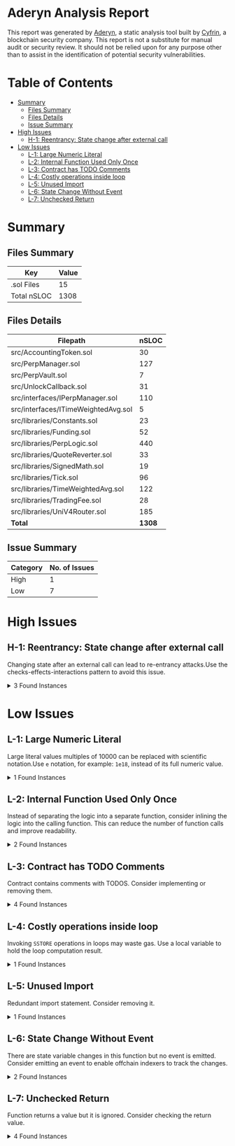 # Aderyn Analysis Report

This report was generated by [Aderyn](https://github.com/Cyfrin/aderyn), a static analysis tool built by [Cyfrin](https://cyfrin.io), a blockchain security company. This report is not a substitute for manual audit or security review. It should not be relied upon for any purpose other than to assist in the identification of potential security vulnerabilities.
# Table of Contents

- [Summary](#summary)
  - [Files Summary](#files-summary)
  - [Files Details](#files-details)
  - [Issue Summary](#issue-summary)
- [High Issues](#high-issues)
  - [H-1: Reentrancy: State change after external call](#h-1-reentrancy-state-change-after-external-call)
- [Low Issues](#low-issues)
  - [L-1: Large Numeric Literal](#l-1-large-numeric-literal)
  - [L-2: Internal Function Used Only Once](#l-2-internal-function-used-only-once)
  - [L-3: Contract has TODO Comments](#l-3-contract-has-todo-comments)
  - [L-4: Costly operations inside loop](#l-4-costly-operations-inside-loop)
  - [L-5: Unused Import](#l-5-unused-import)
  - [L-6: State Change Without Event](#l-6-state-change-without-event)
  - [L-7: Unchecked Return](#l-7-unchecked-return)


# Summary

## Files Summary

| Key | Value |
| --- | --- |
| .sol Files | 15 |
| Total nSLOC | 1308 |


## Files Details

| Filepath | nSLOC |
| --- | --- |
| src/AccountingToken.sol | 30 |
| src/PerpManager.sol | 127 |
| src/PerpVault.sol | 7 |
| src/UnlockCallback.sol | 31 |
| src/interfaces/IPerpManager.sol | 110 |
| src/interfaces/ITimeWeightedAvg.sol | 5 |
| src/libraries/Constants.sol | 23 |
| src/libraries/Funding.sol | 52 |
| src/libraries/PerpLogic.sol | 440 |
| src/libraries/QuoteReverter.sol | 33 |
| src/libraries/SignedMath.sol | 19 |
| src/libraries/Tick.sol | 96 |
| src/libraries/TimeWeightedAvg.sol | 122 |
| src/libraries/TradingFee.sol | 28 |
| src/libraries/UniV4Router.sol | 185 |
| **Total** | **1308** |


## Issue Summary

| Category | No. of Issues |
| --- | --- |
| High | 1 |
| Low | 7 |


# High Issues

## H-1: Reentrancy: State change after external call

Changing state after an external call can lead to re-entrancy attacks.Use the checks-effects-interactions pattern to avoid this issue.

<details><summary>3 Found Instances</summary>


- Found in src/AccountingToken.sol [Line: 38](src/AccountingToken.sol#L38)

	State is changed at: `isInitialized = true`
	```solidity
	        poolManager.sync(currency);
	```

- Found in src/AccountingToken.sol [Line: 44](src/AccountingToken.sol#L44)

	State is changed at: `isInitialized = true`
	```solidity
	        poolManager.mint(msg.sender, currency.toId(), amountToMint);
	```

- Found in src/AccountingToken.sol [Line: 47](src/AccountingToken.sol#L47)

	State is changed at: `isInitialized = true`
	```solidity
	        poolManager.settle();
	```

</details>



# Low Issues

## L-1: Large Numeric Literal

Large literal values multiples of 10000 can be replaced with scientific notation.Use `e` notation, for example: `1e18`, instead of its full numeric value.

<details><summary>1 Found Instances</summary>


- Found in src/libraries/TradingFee.sol [Line: 29](src/libraries/TradingFee.sol#L29)

	```solidity
	    uint24 constant DECAY = 15000000;
	```

</details>



## L-2: Internal Function Used Only Once

Instead of separating the logic into a separate function, consider inlining the logic into the calling function. This can reduce the number of function calls and improve readability.

<details><summary>2 Found Instances</summary>


- Found in src/libraries/PerpLogic.sol [Line: 460](src/libraries/PerpLogic.sol#L460)

	```solidity
	    function makerFunding(IPerpManager.Perp storage perp, IPerpManager.Position memory pos, int24 currentTick)
	```

- Found in src/libraries/UniV4Router.sol [Line: 330](src/libraries/UniV4Router.sol#L330)

	```solidity
	    function compress(int24 tick, int24 tickSpacing) internal pure returns (int24 compressed) {
	```

</details>



## L-3: Contract has TODO Comments

Contract contains comments with TODOS. Consider implementing or removing them.

<details><summary>4 Found Instances</summary>


- Found in src/PerpManager.sol [Line: 19](src/PerpManager.sol#L19)

	```solidity
	contract PerpManager is IPerpManager, UnlockCallback {
	```

- Found in src/UnlockCallback.sol [Line: 10](src/UnlockCallback.sol#L10)

	```solidity
	contract UnlockCallback is IUnlockCallback {
	```

- Found in src/libraries/PerpLogic.sol [Line: 27](src/libraries/PerpLogic.sol#L27)

	```solidity
	library PerpLogic {
	```

- Found in src/libraries/UniV4Router.sol [Line: 17](src/libraries/UniV4Router.sol#L17)

	```solidity
	library UniV4Router {
	```

</details>



## L-4: Costly operations inside loop

Invoking `SSTORE` operations in loops may waste gas. Use a local variable to hold the loop computation result.

<details><summary>1 Found Instances</summary>


- Found in src/libraries/TimeWeightedAvg.sol [Line: 62](src/libraries/TimeWeightedAvg.sol#L62)

	```solidity
	        for (uint16 i = state.cardinalityCap; i < newCap; i++) {
	```

</details>



## L-5: Unused Import

Redundant import statement. Consider removing it.

<details><summary>1 Found Instances</summary>


- Found in src/libraries/TradingFee.sol [Line: 6](src/libraries/TradingFee.sol#L6)

	```solidity
	import {INT_Q96, UINT_Q96} from "./Constants.sol";
	```

</details>



## L-6: State Change Without Event

There are state variable changes in this function but no event is emitted. Consider emitting an event to enable offchain indexers to track the changes.

<details><summary>2 Found Instances</summary>


- Found in src/AccountingToken.sol [Line: 30](src/AccountingToken.sol#L30)

	```solidity
	    function initialize(IPoolManager poolManager, uint256 amountToMint) external {
	```

- Found in src/PerpManager.sol [Line: 89](src/PerpManager.sol#L89)

	```solidity
	    function increaseCardinalityCap(PoolId perpId, uint16 cardinalityCap) external {
	```

</details>



## L-7: Unchecked Return

Function returns a value but it is ignored. Consider checking the return value.

<details><summary>4 Found Instances</summary>


- Found in src/AccountingToken.sol [Line: 47](src/AccountingToken.sol#L47)

	```solidity
	        poolManager.settle();
	```

- Found in src/libraries/PerpLogic.sol [Line: 231](src/libraries/PerpLogic.sol#L231)

	```solidity
	            poolManager.executeAction(
	```

- Found in src/libraries/PerpLogic.sol [Line: 275](src/libraries/PerpLogic.sol#L275)

	```solidity
	        updatePremiumPerSecond(perp, sqrtPriceX96);
	```

- Found in src/libraries/UniV4Router.sol [Line: 141](src/libraries/UniV4Router.sol#L141)

	```solidity
	        poolManager.initialize(poolKey, params.startingSqrtPriceX96);
	```

</details>



